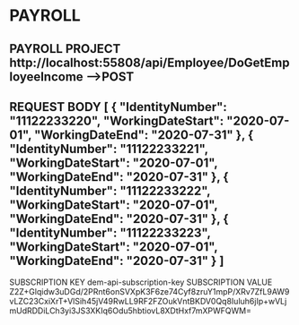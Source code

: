 # PAYROLL
PAYROLL PROJECT
http://localhost:55808/api/Employee/DoGetEmployeeIncome -->POST
-----------------------------------
REQUEST BODY
[
    {
        "IdentityNumber": "11122233220",
        "WorkingDateStart": "2020-07-01",
        "WorkingDateEnd": "2020-07-31"
    },
    {
        "IdentityNumber": "11122233221",
        "WorkingDateStart": "2020-07-01",
        "WorkingDateEnd": "2020-07-31"
    },
    {
        "IdentityNumber": "11122233222",
        "WorkingDateStart": "2020-07-01",
        "WorkingDateEnd": "2020-07-31"
    },
    {
        "IdentityNumber": "11122233223",
        "WorkingDateStart": "2020-07-01",
        "WorkingDateEnd": "2020-07-31"
    }
]
---------------------------------------
SUBSCRIPTION KEY dem-api-subscription-key
SUBSCRIPTION VALUE Z2Z+Glqidw3uDGd/2PRnt6onSVXpK3F6ze74Cyf8zruY1mpP/XRv7ZfL9AW9vLZC23CxiXrT+VlSih45jV49RwLL9RF2FZOukVntBKDV0Qq8Iuluh6jIp+wVLjmUdRDDiLCh3yi3JS3XKIq6Odu5hbtiovL8XDtHxf7mXPWFQWM= 
